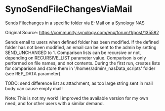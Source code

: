 # SynoSendFileChangesViaMail
Sends Filechanges in a specific folder via E-Mail on a Synology NAS

Original Source: https://community.synology.com/enu/forum/1/post/135582

Sends email to users when defined folder has been modified.
If the defined folder has not been modified, an email can be sent to the admin by setting SEND_UNCHANGED to 1.
Comparison lists can be recursive or not, depending on RECURSIVE_LIST parameter value.
Comparison is only performed on file names, and not contents.
During the first run, creates lists for comparison and store them in '/homes/admin/_nasData_scripts' folder (see REP_DATA parameter)

TODO: send difference list as attachment, as too large string sent in mail body can cause empty mail!

Note: This is not my work! I improved the available version for my own need, and for other users with a similar demand.
